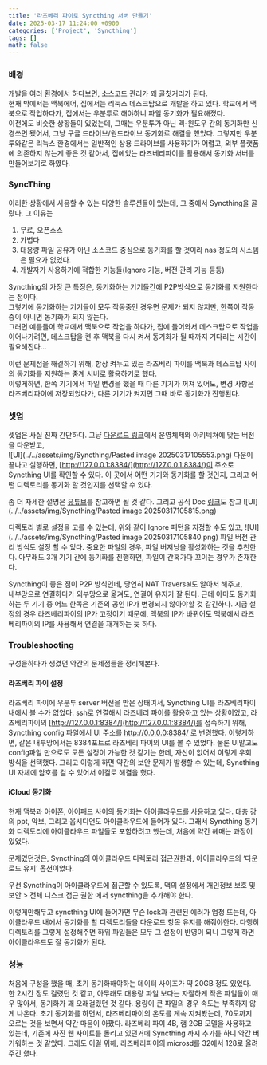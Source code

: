 ```yaml
---
title: '라즈베리 파이로 Syncthing 서버 만들기'
date: 2025-03-17 11:24:00 +0900
categories: ['Project', 'Syncthing']
tags: []
math: false
---
```



### 배경
개발을 여러 환경에서 하다보면, 소스코드 관리가 꽤 골칫거리가 된다.  
현재 밖에서는 맥북에어, 집에서는 리눅스 데스크탑으로 개발을 하고 있다. 학교에서 맥북으로 작업하다가, 집에서는 우분투로 해야하니 파일 동기화가 필요해졌다.  
이전에도 비슷한 상황들이 있었는데, 그때는 우분투가 아닌 맥-윈도우 간의 동기화만 신경쓰면 됐어서, 그냥 구글 드라이브/원드라이브 동기화로 해결을 했었다. 그렇지만 우분투와같은 리눅스 환경에서는 일반적인 상용 드라이브를 사용하기가 어렵고, 외부 플랫폼에 의존하지 않는게 좋은 것 같아서, 집에있는 라즈베리파이를 활용해서 동기화 서버를 만들어보기로 하였다.  

### SyncThing
이러한 상황에서 사용할 수 있는 다양한 솔루션들이 있는데, 그 중에서 Syncthing을 골랐다. 그 이유는
1. 무료, 오픈소스
2. 가볍다
3. 대용량 파일 공유가 아닌 소스코드 중심으로 동기화를 할 것이라 nas 정도의 시스템은 필요가 없었다.
4. 개발자가 사용하기에 적합한 기능들(Ignore 기능, 버전 관리 기능 등등)  

Syncthing의 가장 큰 특징은, 동기화하는 기기들간에 P2P방식으로 동기화를 지원한다는 점이다.  
그렇기에 동기화하는 기기들이 모두 작동중인 경우면 문제가 되지 않지만, 한쪽이 작동중이 아니면 동기화가 되지 않는다.  
그러면 예를들어 학교에서 맥북으로 작업을 하다가, 집에 들어와서 데스크탑으로 작업을 이어나가려면, 데스크탑을 켠 후 맥북을 다시 켜서
동기화가 될 때까지 기다리는 시간이 필요해진다…  

이런 문제점을 해결하기 위해, 항상 켜두고 있는 라즈베리 파이를 맥북과 데스크탑 사이의 동기화를 지원하는 중계 서버로 활용하기로 했다.  
이렇게하면, 한쪽 기기에서 파일 변경을 했을 때 다른 기기가 꺼져 있어도, 변경 사항은 라즈베리파이에 저장되었다가, 다른 기기가 켜지면 그때 바로 동기화가 진행된다.  


### 셋업
셋업은 사실 진짜 간단하다. 그냥 [다운로드 링크](https://syncthing.net/downloads/)에서 운영체제와 아키텍쳐에 맞는 버전을 다운받고,  
![UI](../../assets/img/Syncthing/Pasted image 20250317105553.png) 
다운이 끝나고 실행하면, [http://127.0.0.1:8384/](http://127.0.0.1:8384/)이 주소로 Syncthing UI를 확인할 수 있다.
이 곳에서 어떤 기기와 동기화를 할 것인지, 그리고 어떤 디렉토리를 동기화 할 것인지를 선택할 수 있다.

좀 더 자세한 설명은 [유튜브](https://www.youtube.com/watch?v=5ZlhM_fQeZg&ab_channel=%EB%94%94%EC%A7%80%EC%BD%94)를 참고하면 될 것 같다.
그리고 공식 Doc [링크](https://docs.syncthing.net/)도 참고
![UI](../../assets/img/Syncthing/Pasted image 20250317105815.png) 

디렉토리 별로 설정을 고를 수 있는데, 위와 같이 Ignore 패턴을 지정할 수도 있고,
![UI](../../assets/img/Syncthing/Pasted image 20250317105840.png) 
파일 버전 관리 방식도 설정 할 수 있다. 중요한 파일의 경우, 파일 버저닝을 활성화하는 것을 추천한다.
아무래도 3개 기기 간에 동기화를 진행하면, 파일이 간혹가다 꼬이는 경우가 존재한다.


Syncthing이 좋은 점이 P2P 방식인데, 당연히 NAT Traversal도 알아서 해주고,  
내부망으로 연결하다가 외부망으로 옮겨도, 연결이 유지가 잘 된다. 근데 아마도 동기화하는 두 기기 중 어느 한쪽은 기존의 공인 IP가 변경되지 않아야할 것 같긴하다. 지금 설정의 경우 라즈베리파이의 IP가 고정이기 때문에, 맥북의 IP가 바뀌어도 맥북에서 라즈베리파이의 IP를 사용해서 연결을 재개하는 듯 하다.

### Troubleshooting
구성을하다가 생겼던 약간의 문제점들을 정리해본다.
#### 라즈베리 파이 설정
라즈베리 파이에 우분투 server 버전을 받은 상태여서, Syncthing UI를 라즈베리파이 내에서 볼 수가 없었다.
ssh로 연결해서 라즈베리 파이를 활용하고 있는 상황이었고, 라즈베리파이의 [http://127.0.0.1:8384/](http://127.0.0.1:8384/)를 접속하기 위해,
Syncthing config 파일에서 UI 주소를 http://0.0.0.0:8384/ 로 변경했다. 이렇게하면, 같은 내부망에서는 8384포트로 라즈베리 파이의 UI를 볼 수 있었다. 물론 UI말고도 config파일 만으로도 모든 설정이 가능한 것 같기는 한데, 자신이 없어서 이렇게 우회 방식을 선택했다.
그리고 이렇게 하면 약간의 보안 문제가 발생할 수 있는데, Syncthing UI 자체에 암호를 걸 수 있어서 이걸로 해결을 했다.

#### iCloud 동기화
현재 맥북과 아이폰, 아이패드 사이의 동기화는 아이클라우드를 사용하고 있다. 
대충 강의 ppt, 악보, 그리고 옵시디언도 아이클라우드에 들어가 있다.
그래서 Syncthing 동기화 디렉토리에 아이클라우드 파일들도 포함하려고 했는데, 처음에 약간 헤매는 과정이 있었다.

문제였던것은, Syncthing의 아이클라우드 디렉토리 접근권한과, 아이클라우드의 ‘다운로드 유지’ 옵션이었다.

우선 Syncthing이 아이클라우드에 접근할 수 있도록, 맥의 설정에서 개인정보 보호 및 보안 > 전체 디스크 접근 권한 에서 syncthing을 추가해야 한다.

이렇게만해두고 syncthing UI에 들어가면 무슨 lock과 관련된 에러가 엄청 뜨는데, 아이클라우드 내에서 동기화를 할 디렉토리들을 다운로드 항목 유지를 해줘야한다. 다행히 디렉토리를 그렇게 설정해주면 하위 파일들은 모두 그 설정이 반영이 되니 그렇게 하면 아이클라우드도 잘 동기화가 된다.

### 성능
처음에 구성을 했을 때, 초기 동기화해야하는 데이터 사이즈가 약 20GB 정도 있었다.
한 2시간 정도 걸렸던 것 같고, 아무래도 대용량 파일 보다는 자잘하게 작은 파일들이 매우 많아서, 동기화가 꽤 오래걸렸던 것 같다.
용량이 큰 파일의 경우 속도는 부족하지 않게 나온다.
초기 동기화를 하면서, 라즈베리파이의 온도를 계속 지켜봤는데, 70도까지 오르는 것을 보면서 약간 마음이 아팠다.
라즈베리 파이 4B, 램 2GB 모델을 사용하고 있는데, 기존에 사진 웹 사이트를 돌리고 있던거에 Syncthing 까지 추가를 하니 약간 버거워하는 것 같았다.
그래도 이걸 위해, 라즈베리파이의 microsd를 32에서 128로 올려주긴 했다.
